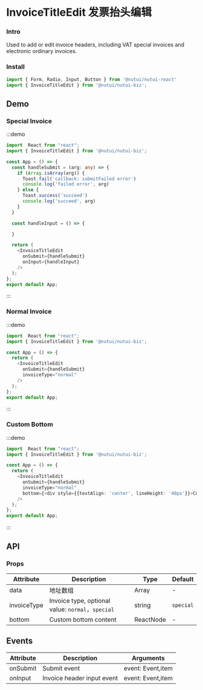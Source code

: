 #  InvoiceTitleEdit 发票抬头编辑

### Intro

Used to add or edit invoice headers, including VAT special invoices and electronic ordinary invoices.

### Install

```javascript
import { Form, Radio, Input, Button } from '@nutui/nutui-react'
import { InvoiceTitleEdit } from '@nutui/nutui-biz';
```


## Demo

### Special Invoice

:::demo

```ts
import  React from "react";
import { InvoiceTitleEdit } from '@nutui/nutui-biz';

const App = () => {
  const handleSubmit = (arg: any) => {
    if (Array.isArray(arg)) {
      Toast.fail('callback: submitFailed error')
      console.log('failed error', arg)
    } else {
      Toast.success('succeed')
      console.log('succeed', arg)
    }
  }

  const handleInput = () => {

  }

  return (
    <InvoiceTitleEdit 
      onSubmit={handleSubmit}
      onInput={handleInput}
    />
  );
};
export default App;
```

:::

### Normal Invoice

:::demo

```ts
import  React from "react";
import { InvoiceTitleEdit } from '@nutui/nutui-biz';

const App = () => {
  return (
    <InvoiceTitleEdit 
      onSubmit={handleSubmit}
      invoiceType="normal"
    />
  );
};
export default App;
```

:::

### Custom Bottom

:::demo

```ts
import  React from "react";
import { InvoiceTitleEdit } from '@nutui/nutui-biz';

const App = () => {
  return (
    <InvoiceTitleEdit 
      onSubmit={handleSubmit}
      invoiceType="normal"
      bottom={<div style={{textAlign: 'center', lineHeight: '40px'}}>Custom Bottom</div>}
    />
  );
};
export default App;
```

:::


## API

### Props


| Attribute    | Description                                       | Type    | Default    |
|---------|--------------------------------------------|---------|-----------|
| data   | 地址数组                                 | Array  | -         |
| invoiceType   | Invoice type, optional value:  `normal`，`special`    | string  | `special`         |
| bottom   | Custom bottom content     | ReactNode  | -         |


## Events
| Attribute | Description | Arguments |
|----- | ----- | -----  |
| onSubmit | Submit event |  event: Event,item |
| onInput | Invoice header input event |  event: Event,item |